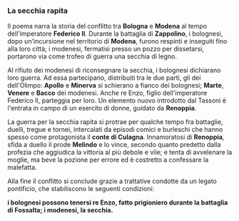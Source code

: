 ### La secchia rapita
Il poema narra la storia del conflitto tra **Bologna** e **Modena** al tempo dell'imperatore **Federico II**. Durante la battaglia di **Zappolino**, i bolognesi, dopo un'incursione nel territorio di **Modena**, furono respinti e inseguiti fino alla loro città; i modenesi, fermatisi presso un pozzo per dissetarsi, portarono via come trofeo di guerra una secchia di legno.

Al rifiuto dei modenesi di riconsegnare la secchia, i bolognesi dichiarano loro guerra. Ad essa partecipano, distribuiti tra le due parti, gli dei dell'Olimpo: **Apollo** e **Minerva** si schierano a fianco dei bolognesi; **Marte**, **Venere** e **Bacco** dei modenesi. Anche re Enzo, figlio dell'imperatore Federico II, parteggia per loro. Un elemento nuovo introdotto dal Tassoni è l'entrata in campo di un esercito di donne, guidato da **Renoppia**.

La guerra per la secchia rapita si protrae per qualche tempo fra battaglie, duelli, tregue e tornei, intercalati da episodi comici e burleschi che hanno spesso come protagonista il **conte di Culagna**. Innamoratosi di **Renoppia**, sfida a duello il prode **Melindo** e lo vince, secondo quanto predetto dalla profezia che aggiudica la vittoria al più debole e vile; e tenta di avvelenare la moglie, ma beve la pozione per errore ed è costretto a confessare la malefatta.

Alla fine il conflitto si conclude grazie a trattative condotte da un legato pontificio, che stabiliscono le seguenti condizioni:

**i bolognesi possono tenersi re Enzo, fatto prigioniero durante la battaglia di Fossalta; i modenesi, la secchia.**
